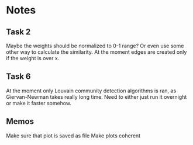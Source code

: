 # Notes

## Task 2

Maybe the weights should be normalized to 0-1 range? Or even use some other way to calculate the similarity. At the moment edges are created only if the weight is over x.

## Task 6

At the moment only Louvain community detection algorithms is ran, as Giervan-Newman takes really long time. Need to either just run it overnight or make it faster somehow.

## Memos

Make sure that plot is saved as file
Make plots coherent
